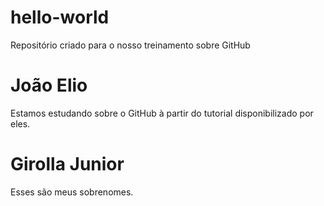 ﻿# hello-world
Repositório criado para o nosso treinamento sobre GitHub
# João Elio
Estamos estudando sobre o GitHub à partir do tutorial disponibilizado por eles.
# Girolla Junior
Esses são meus sobrenomes.

